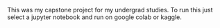 This was my capstone project for my undergrad studies.
To run this just select a jupyter notebook and run on google colab or kaggle.
